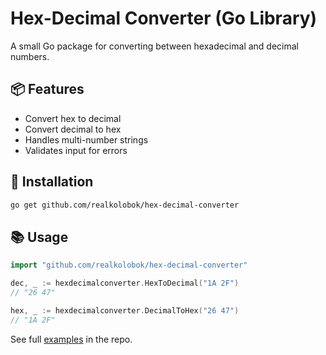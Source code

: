 # Hex-Decimal Converter (Go Library)

A small Go package for converting between hexadecimal and decimal numbers.

## 📦 Features

- Convert hex to decimal
- Convert decimal to hex
- Handles multi-number strings
- Validates input for errors

## 🚀 Installation
```bash
go get github.com/realkolobok/hex-decimal-converter
```
## 📚 Usage

```go
import "github.com/realkolobok/hex-decimal-converter"

dec, _ := hexdecimalconverter.HexToDecimal("1A 2F")
// "26 47"

hex, _ := hexdecimalconverter.DecimalToHex("26 47")
// "1A 2F"
```

See full [examples](examples/) in the repo.
